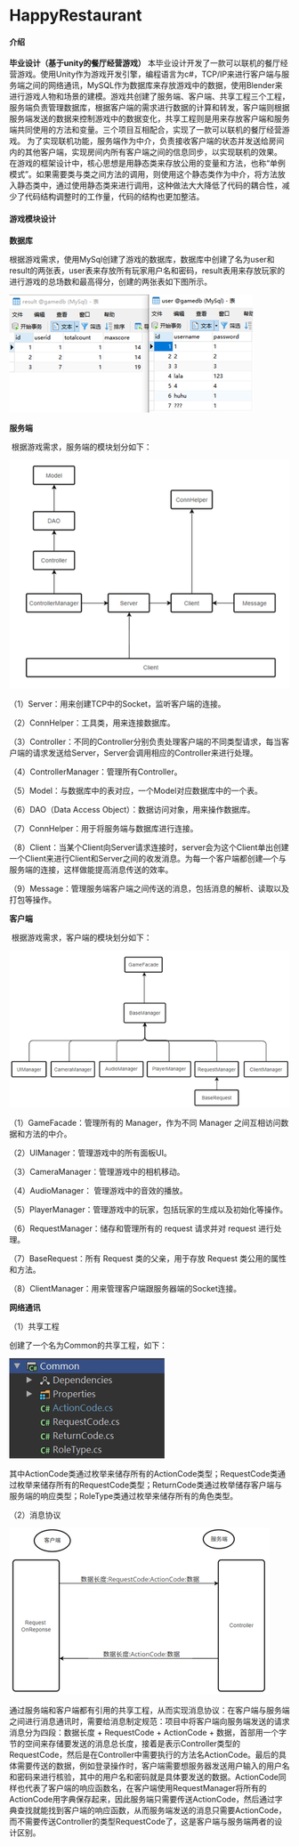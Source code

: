 # HappyRestaurant

#### 介绍

**毕业设计（基于unity的餐厅经营游戏）**
       本毕业设计开发了一款可以联机的餐厅经营游戏。使用Unity作为游戏开发引擎，编程语言为c#，TCP/IP来进行客户端与服务端之间的网络通讯，MySQL作为数据库来存放游戏中的数据，使用Blender来进行游戏人物和场景的建模。游戏共创建了服务端、客户端、共享工程三个工程，服务端负责管理数据库，根据客户端的需求进行数据的计算和转发，客户端则根据服务端发送的数据来控制游戏中的数据变化，共享工程则是用来存放客户端和服务端共同使用的方法和变量。三个项目互相配合，实现了一款可以联机的餐厅经营游戏。
      为了实现联机功能，服务端作为中介，负责接收客户端的状态并发送给房间内的其他客户端，实现房间内所有客户端之间的信息同步，以实现联机的效果。
在游戏的框架设计中，核心思想是用静态类来存放公用的变量和方法，也称“单例模式”。如果需要类与类之间方法的调用，则使用这个静态类作为中介，将方法放入静态类中，通过使用静态类来进行调用，这种做法大大降低了代码的耦合性，减少了代码结构调整时的工作量，代码的结构也更加整洁。

#### 游戏模块设计

**数据库**

​      根据游戏需求，使用MySql创建了游戏的数据库，数据库中创建了名为user和result的两张表，user表来存放所有玩家用户名和密码，result表用来存放玩家的进行游戏的总场数和最高得分，创建的两张表如下图所示。

![image-20220606121725665](README.assets/image-20220606121725665.png)

**服务端**

​      根据游戏需求，服务端的模块划分如下：

![image-20220606121804782](README.assets/image-20220606121804782.png)

（1）Server：用来创建TCP中的Socket，监听客户端的连接。

（2）ConnHelper：工具类，用来连接数据库。

（3）Controller：不同的Controller分别负责处理客户端的不同类型请求，每当客户端的请求发送给Server，Server会调用相应的Controller来进行处理。

（4）ControllerManager：管理所有Controller。

（5）Model：与数据库中的表对应，一个Model对应数据库中的一个表。

（6）DAO（Data Access Object）：数据访问对象，用来操作数据库。

（7）ConnHelper：用于将服务端与数据库进行连接。

（8）Client：当某个Client向Server请求连接时，server会为这个Client单出创建一个Client来进行Client和Server之间的收发消息。为每一个客户端都创建—个与服务端的连接，这样做能提高消息传送的效率。

（9）Message：管理服务端客户端之间传送的消息，包括消息的解析、读取以及打包等操作。

**客户端**

​      根据游戏需求，客户端的模块划分如下：

![image-20220606121851383](README.assets/image-20220606121851383.png)

（1）GameFacade：管理所有的 Manager，作为不同 Manager 之间互相访问数据和方法的中介。

（2）UIManager：管理游戏中的所有面板UI。

（3）CameraManager：管理游戏中的相机移动。

（4）AudioManager： 管理游戏中的音效的播放。

（5）PlayerManager：管理游戏中的玩家，包括玩家的生成以及初始化等操作。

（6）RequestManager：储存和管理所有的 request 请求并对 request 进行处理。

（7）BaseRequest：所有 Request 类的父亲，用于存放 Request 类公用的属性和方法。

（8）ClientManager：用来管理客户端跟服务器端的Socket连接。

**网络通讯**

（1）共享工程

创建了一个名为Common的共享工程，如下：

![image-20220606122027161](README.assets/image-20220606122027161.png)

​      其中ActionCode类通过枚举来储存所有的ActionCode类型；RequestCode类通过枚举来储存所有的RequestCode类型；ReturnCode类通过枚举储存客户端与服务端的响应类型；RoleType类通过枚举来储存所有的角色类型。

（2）消息协议

![image-20220606122101958](README.assets/image-20220606122101958.png)

​      通过服务端和客户端都有引用的共享工程，从而实现消息协议：在客户端与服务端之间进行消息通讯时，需要给消息制定规范：项目中将客户端向服务端发送的请求消息分为四段：数据长度 + RequestCode + ActionCode + 数据，首部用一个字节的空间来存储要发送的消息总长度，接着是表示Controller类型的 RequestCode，然后是在Controller中需要执行的方法名ActionCode。最后的具体需要传送的数据，例如登录操作时，客户端需要想服务器发送用户输入的用户名和密码来进行核验，其中的用户名和密码就是具体要发送的数据。ActionCode同样也代表了客户端的响应函数名，在客户端使用RequestManager将所有的ActionCode用字典保存起来，因此服务端只需要传送ActionCode，然后通过字典查找就能找到客户端的响应函数，从而服务端发送的消息只需要ActionCode，而不需要传送Controller的类型RequestCode了，这是客户端与服务端两者的设计区别。